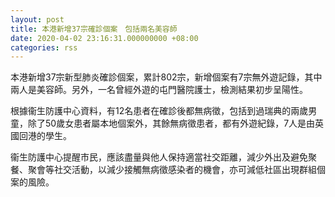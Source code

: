 ```yaml
---
layout: post
title: 本港新增37宗確診個案　包括兩名美容師
date: 2020-04-02 23:16:31.000000000 +08:00
categories: rss
---
```


本港新增37宗新型肺炎確診個案，累計802宗，新增個案有7宗無外遊記錄，其中兩人是美容師。另外，一名曾經外遊的屯門醫院護士，檢測結果初步呈陽性。

根據衞生防護中心資料，有12名患者在確診後都無病徵，包括到過瑞典的兩歲男童，除了50歲女患者屬本地個案外，其餘無病徵患者，都有外遊紀錄，7人是由英國回港的學生。

衞生防護中心提醒市民，應該盡量與他人保持適當社交距離，減少外出及避免聚餐、聚會等社交活動，以減少接觸無病徵感染者的機會，亦可減低社區出現群組個案的風險。
